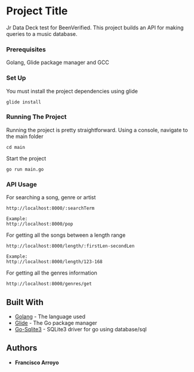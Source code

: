 # Project Title

Jr Data Deck test for BeenVerified. 
This project builds an API for making queries to a music database.

### Prerequisites

Golang, Glide package manager and GCC

### Set Up

You must install the project dependencies using glide
```
glide install
```

### Running The Project

Running the project is pretty straightforward. Using a console, navigate to the main folder
```
cd main
```
Start the project

```
go run main.go
```

### API Usage

For searching a song, genre or artist
```
http://localhost:8000/:searchTerm

Example:
http://localhost:8000/pop
```
For getting all the songs between a length range
```
http://localhost:8000/length/:firstLen-secondLen

Example:
http://localhost:8000/length/123-168
```

For getting all the genres information
```
http://localhost:8000/genres/get

```

## Built With

* [Golang](https://golang.org/) - The language used
* [Glide](https://github.com/Masterminds/glide) - The Go package manager
* [Go-Sqlite3](https://github.com/mattn/go-sqlite3) - SQLite3 driver for go using database/sql

## Authors

* **Francisco Arroyo** 



